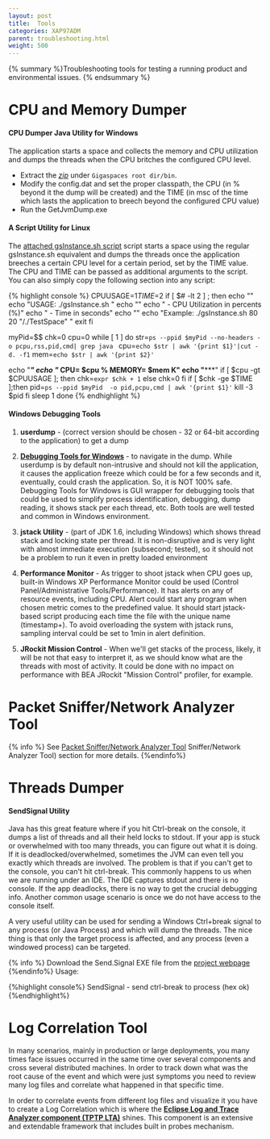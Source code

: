 ```yaml
---
layout: post
title:  Tools
categories: XAP97ADM
parent: troubleshooting.html
weight: 500
---
```


{% summary  %}Troubleshooting tools for testing a running product and environmental issues. {% endsummary %}

# CPU and Memory Dumper

#### CPU Dumper Java Utility for Windows

The application starts a space and collects the memory and CPU utilization and dumps the threads when the CPU britches the configured CPU level.

- Extract the *[zip](/download_files/winJVMDumper.zip)* under `Gigaspaces root dir/bin`.
- Modify the config.dat and set the proper classpath, the CPU (in % beyond it the dump will be created) and the TIME (in msc of the time which lasts the application to breech beyond the configured CPU value)
- Run the GetJvmDump.exe

#### A Script Utility for Linux

The [attached gsInstance.sh script](/download_files/gsInstanceDumper.zip) script starts a space using the regular gsInstance.sh equivalent and dumps the threads once the application breeches a certain CPU level for a certain period, set by the TIME value. The CPU and TIME can be passed as additional arguments to the script.
You can also simply copy the following section into any script:

{% highlight console %}
CPUUSAGE=$1
TIME=$2
if [ $# -lt  2 ] ; then
  echo  ""
  echo  "USAGE:    ./gsInstance.sh <CPU> <TIME>"
  echo  ""
  echo  "             <CPU> - CPU Utilization in percents (%)"
  echo  "             <TIME> - Time in seconds"
  echo  ""
  echo  "Example: ./gsInstance.sh 80 20 \"/./TestSpace\" "
  exit
fi

myPid=$$
chk=0
cpu=0
while [ 1 ]
do
   str=`ps --ppid $myPid --no-headers -o pcpu,rss,pid,cmd| grep java `
   cpu=`echo $str | awk '{print $1}'|cut -d. -f1`
   mem=`echo $str | awk '{print $2}'`

   echo "*********************************************"
   echo "***  CPU= $cpu %   MEMORY= $mem K"
   echo "*********************************************"
   if [ $cpu -gt  $CPUUSAGE ]; then
         chk=`expr $chk + 1`
   else
         chk=0
   fi
   if [ $chk -ge $TIME ];then
       pid=`ps --ppid $myPid  -o pid,pcpu,cmd | awk '{print $1}'`
       kill -3 $pid
   fi
   sleep 1
done
{% endhighlight %}

#### Windows Debugging Tools

1. **userdump** - (correct version should be chosen - 32 or 64-bit according to the application) to get a dump
1. **[Debugging Tools for Windows](http://www.microsoft.com/whdc/DevTools/Debugging/default.mspx)** - to navigate in the dump. While userdump is by default non-intrusive and should not kill the application, it causes the application freeze which could be for a few seconds and it, eventually, could crash the application. So, it is NOT 100% safe.
Debugging Tools for Windows is GUI wrapper for debugging tools that could be used to simplify process identification, debugging, dump reading, it shows stack per each thread, etc.
Both tools are well tested and common in Windows environment.

1. **jstack Utility** - (part of JDK 1.6, including Windows) which shows thread stack and locking state per thread. It is non-disruptive and is very light with almost immediate execution (subsecond; tested), so it should not be a problem to run it even in pretty loaded environment
1. **Performance Monitor** - As trigger to shoot jstack when CPU goes up, built-in Windows XP Performance Monitor could be used (Control Panel/Administrative Tools/Performance). It has alerts on any of resource events, including CPU. Alert could start any program when chosen metric comes to the predefined value. It should start jstack-based script producing each time the file with the unique name (timestamp+). To avoid overloading the system with jstack runs, sampling interval could be set to 1min in alert definition.
1. **JRockit Mission Control** - When we'll get stacks of the process, likely, it will be not that easy to interpret it, as we should know what are the threads with most of activity. It could be done with no impact on performance with BEA JRockit "Mission Control" profiler, for example.

# Packet Sniffer/Network Analyzer Tool

{% info %}
See [Packet Sniffer/Network Analyzer Tool](./network-multicast.html#Packet) Sniffer/Network Analyzer Tool) section for more details.
{%endinfo%}

# Threads Dumper

#### SendSignal Utility

Java has this great feature where if you hit Ctrl-break on the console, it dumps a list of threads and all their held locks to stdout. If your app is stuck or overwhelmed with too many threads, you can figure out what it is doing. If it is deadlocked/overwhelmed, sometimes the JVM can even tell you exactly which threads are involved. The problem is that if you can't get to the console, you can't hit ctrl-break. This commonly happens to us when we are running under an IDE. The IDE captures stdout and there is no console. If the app deadlocks, there is no way to get the crucial debugging info. Another common usage scenario is once we do not have access to the console itself.

A very useful utility can be used for sending a Windows Ctrl+break signal to any process (or Java Process) and which will dump the threads.
The nice thing is that only the target process is affected, and any process (even a windowed process) can be targeted.

{% info %}
Download the Send.Signal EXE file from the [project webpage](http://www.latenighthacking.com/projects/2003/sendSignal/)
{%endinfo%}
Usage:

{%highlight console%}
    SendSignal <pid>
      <pid> - send ctrl-break to process <pid> (hex ok)
{%endhighlight%}

# Log Correlation Tool

In many scenarios, mainly in production or large deployments, you many times face issues occurred in the same time over several components and cross several distributed machines. In order to track down what was the root cause of the event and which were just symptoms you need to review many log files and correlate what happened in that specific time.

In order to correlate events from different log files and visualize it you have to create a Log Correlation which is where the **[Eclipse Log and Trace Analyzer component \(TPTP LTA\)](/presentation_files/Eclipse%20TPTP%20-%20Log%20And%20Trace%20Analyzer.doc)** shines. This component is an extensive and extendable framework that includes built in probes mechanism.
